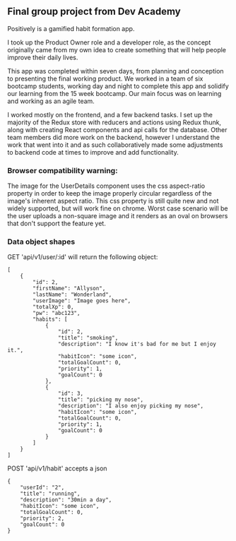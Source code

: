 
## Final group project from Dev Academy

Positively is a gamified habit formation app. 

I took up the Product Owner role and a developer role, as the concept originally came from my own idea to create something that will help people improve their daily lives.     

This app was completed within seven days, from planning and conception to presenting the final working product. We worked in a team of six bootcamp students, working day and night to complete this app and solidify our learning from the 15 week bootcamp. Our main focus was on learning and working as an agile team. 

I worked mostly on the frontend, and a few backend tasks. I set up the majority of the Redux store with reducers and actions using Redux thunk, along with creating React components and api calls for the database. Other team members did more work on the backend, however I understand the work that went into it and as such collaboratively made some adjustments to backend code at times to improve and add functionality. 


### Browser compatibility warning:

The image for the UserDetails component uses the css aspect-ratio property in order to keep the image properly circular regardless of the image's inherent aspect ratio. This css property is still quite new and not widely supported, but will work fine on chrome. Worst case scenario will be the user uploads a non-square image and it renders as an oval on browsers that don't support the feature yet.


### Data object shapes

GET 'api/v1/user/:id' will return the following object:

```
[
    {
        "id": 2,
        "firstName": "Allyson",
        "lastName": "Wonderland",
        "userImage": "Image goes here",
        "totalXp": 0,
        "pw": "abc123",
        "habits": [
            {
                "id": 2,
                "title": "smoking",
                "description": "I know it's bad for me but I enjoy it.",
                "habitIcon": "some icon",
                "totalGoalCount": 0,
                "priority": 1,
                "goalCount": 0
            },
            {
                "id": 3,
                "title": "picking my nose",
                "description": "I also enjoy picking my nose",
                "habitIcon": "some icon",
                "totalGoalCount": 0,
                "priority": 1,
                "goalCount": 0
            }
        ]
    }
]
```

POST 'api/v1/habit' accepts a json

```
{
    "userId": "2",
    "title": "running",
    "description": "30min a day",
    "habitIcon": "some icon",
    "totalGoalCount": 0,
    "priority": 2,
    "goalCount": 0
}
```

